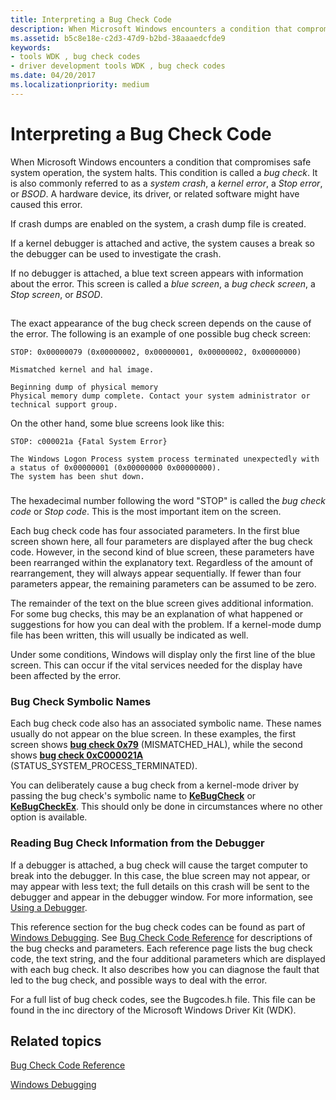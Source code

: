 ```yaml
---
title: Interpreting a Bug Check Code
description: When Microsoft Windows encounters a condition that compromises safe system operation, the system halts.
ms.assetid: b5c8e18e-c2d3-47d9-b2bd-38aaaedcfde9
keywords:
- tools WDK , bug check codes
- driver development tools WDK , bug check codes
ms.date: 04/20/2017
ms.localizationpriority: medium
---
```


# Interpreting a Bug Check Code


When Microsoft Windows encounters a condition that compromises safe system operation, the system halts. This condition is called a *bug check*. It is also commonly referred to as a *system crash*, a *kernel error*, a *Stop error*, or *BSOD*. A hardware device, its driver, or related software might have caused this error.

If crash dumps are enabled on the system, a crash dump file is created.

If a kernel debugger is attached and active, the system causes a break so the debugger can be used to investigate the crash.

If no debugger is attached, a blue text screen appears with information about the error. This screen is called a *blue screen*, a *bug check screen*, a *Stop screen*, or *BSOD*.

## <span id="ddk_interpreting_bug_check_codes_tools"></span><span id="DDK_INTERPRETING_BUG_CHECK_CODES_TOOLS"></span>


The exact appearance of the bug check screen depends on the cause of the error. The following is an example of one possible bug check screen:

```
STOP: 0x00000079 (0x00000002, 0x00000001, 0x00000002, 0x00000000)

Mismatched kernel and hal image.

Beginning dump of physical memory
Physical memory dump complete. Contact your system administrator or
technical support group.
```

On the other hand, some blue screens look like this:

```
STOP: c000021a {Fatal System Error}

The Windows Logon Process system process terminated unexpectedly with
a status of 0x00000001 (0x00000000 0x00000000).
The system has been shut down.
```

### <span id="ddk_blue_screen_data_tools"></span><span id="DDK_BLUE_SCREEN_DATA_TOOLS"></span>

The hexadecimal number following the word "STOP" is called the *bug check code* or *Stop code*. This is the most important item on the screen.

Each bug check code has four associated parameters. In the first blue screen shown here, all four parameters are displayed after the bug check code. However, in the second kind of blue screen, these parameters have been rearranged within the explanatory text. Regardless of the amount of rearrangement, they will always appear sequentially. If fewer than four parameters appear, the remaining parameters can be assumed to be zero.

The remainder of the text on the blue screen gives additional information. For some bug checks, this may be an explanation of what happened or suggestions for how you can deal with the problem. If a kernel-mode dump file has been written, this will usually be indicated as well.

Under some conditions, Windows will display only the first line of the blue screen. This can occur if the vital services needed for the display have been affected by the error.

### <span id="bug_check_symbolic_names"></span><span id="BUG_CHECK_SYMBOLIC_NAMES"></span>Bug Check Symbolic Names

Each bug check code also has an associated symbolic name. These names usually do not appear on the blue screen. In these examples, the first screen shows [**bug check 0x79**](https://docs.microsoft.com/windows-hardware/drivers/debugger/bug-check-0x79--mismatched-hal) (MISMATCHED\_HAL), while the second shows [**bug check 0xC000021A**](https://docs.microsoft.com/windows-hardware/drivers/debugger/bug-check-0xc000021a--status-system-process-terminated) (STATUS\_SYSTEM\_PROCESS\_TERMINATED).

You can deliberately cause a bug check from a kernel-mode driver by passing the bug check's symbolic name to [**KeBugCheck**](https://docs.microsoft.com/windows-hardware/drivers/ddi/ntddk/nf-ntddk-kebugcheck) or [**KeBugCheckEx**](https://docs.microsoft.com/windows-hardware/drivers/ddi/wdm/nf-wdm-kebugcheckex). This should only be done in circumstances where no other option is available.

### <span id="reading_bug_check_information_from_the_debugger"></span><span id="READING_BUG_CHECK_INFORMATION_FROM_THE_DEBUGGER"></span>Reading Bug Check Information from the Debugger

If a debugger is attached, a bug check will cause the target computer to break into the debugger. In this case, the blue screen may not appear, or may appear with less text; the full details on this crash will be sent to the debugger and appear in the debugger window. For more information, see [Using a Debugger](using-a-debugger.md).

This reference section for the bug check codes can be found as part of [Windows Debugging](https://docs.microsoft.com/windows-hardware/drivers/debugger/index). See [Bug Check Code Reference](https://docs.microsoft.com/windows-hardware/drivers/debugger/bug-check-code-reference2) for descriptions of the bug checks and parameters. Each reference page lists the bug check code, the text string, and the four additional parameters which are displayed with each bug check. It also describes how you can diagnose the fault that led to the bug check, and possible ways to deal with the error.

For a full list of bug check codes, see the Bugcodes.h file. This file can be found in the inc directory of the Microsoft Windows Driver Kit (WDK).

## <span id="related_topics"></span>Related topics


[Bug Check Code Reference](https://docs.microsoft.com/windows-hardware/drivers/debugger/bug-check-code-reference2)

[Windows Debugging](https://docs.microsoft.com/windows-hardware/drivers/debugger/index)

 

 






